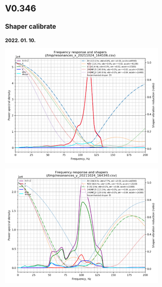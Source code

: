 # V0.346

## Shaper calibrate

### 2022. 01. 10.

![shaper_calibrate_x.png](https://github.com/Zen3Dlab/Voron0/blob/main/V0.346/shaperCalibrate/2021-10-24/shaper_calibrate_x.png)

![shaper_calibrate_y.png](https://github.com/Zen3Dlab/Voron0/blob/main/V0.346/shaperCalibrate/2021-10-24/shaper_calibrate_y.png)
